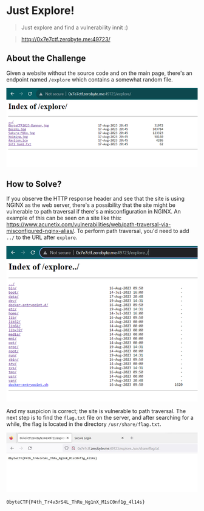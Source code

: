 # Just Explore!
> Just explore and find a vulnerability innit :)

> http://0x7e7ctf.zerobyte.me:49723/

## About the Challenge
Given a website without the source code and on the main page, there's an endpoint named `/explore` which contains a somewhat random file.

![preview](images/preview.png)

## How to Solve?
If you observe the HTTP response header and see that the site is using NGINX as the web server, there's a possibility that the site might be vulnerable to path traversal if there's a misconfiguration in NGINX. An example of this can be seen on a site like this: https://www.acunetix.com/vulnerabilities/web/path-traversal-via-misconfigured-nginx-alias/. To perform path traversal, you'd need to add `../` to the URL after `explore`.

![exploit](images/exploit.png)

And my suspicion is correct; the site is vulnerable to path traversal. The next step is to find the `flag.txt` file on the server, and after searching for a while, the flag is located in the directory `/usr/share/flag.txt`.

![flag](images/flag.png)

```
0byteCTF{P4th_Tr4v3rS4L_ThRu_Ng1nX_M1sC0nf1g_4l14s}
```